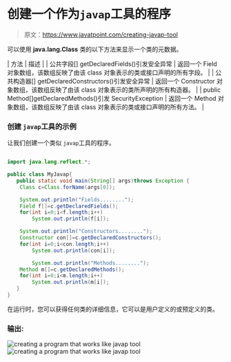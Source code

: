 # 创建一个作为`javap`工具的程序

> 原文：<https://www.javatpoint.com/creating-javap-tool>

可以使用 **java.lang.Class** 类的以下方法来显示一个类的元数据。

| 方法 | 描述 |
| 公共字段[] getDeclaredFields()引发安全异常 | 返回一个 Field 对象数组，该数组反映了由该 class 对象表示的类或接口声明的所有字段。 |
| 公共构造器[] getDeclaredConstructors()引发安全异常 | 返回一个 Constructor 对象数组，该数组反映了由该 class 对象表示的类所声明的所有构造器。 |
| public Method[]getDeclaredMethods()引发 SecurityException | 返回一个 Method 对象数组，该数组反映了由该 class 对象表示的类或接口声明的所有方法。 |

### 创建 `javap`工具的示例

让我们创建一个类似 `javap`工具的程序。

```java

import java.lang.reflect.*;

public class MyJavap{
   public static void main(String[] args)throws Exception {
	Class c=Class.forName(args[0]);

	System.out.println("Fields........");
	Field f[]=c.getDeclaredFields();
	for(int i=0;i<f.length;i++)
		System.out.println(f[i]);

	System.out.println("Constructors........");
	Constructor con[]=c.getDeclaredConstructors();
	for(int i=0;i<con.length;i++)
		System.out.println(con[i]);

        System.out.println("Methods........");
	Method m[]=c.getDeclaredMethods();
	for(int i=0;i<m.length;i++)
		System.out.println(m[i]);
   }
}

```

在运行时，您可以获得任何类的详细信息，它可以是用户定义的或预定义的类。

### 输出:

![creating a program that works like javap tool](../img/68d6de6958d005d94167edfc50a1353c.png) ![creating a program that works like javap tool](../img/9d4d37f8eeb8d9d1767eddc840952d55.png)